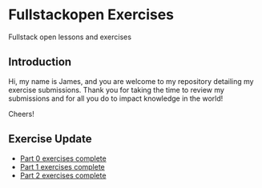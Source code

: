 # Fullstackopen Exercises

Fullstack open lessons and exercises

## Introduction

Hi, my name is James, and you are welcome to my repository detailing my exercise submissions.
Thank you for taking the time to review my submissions and for all you do to impact knowledge in the world!

Cheers!

## Exercise Update

- [Part 0 exercises complete](./part0/)
- [Part 1 exercises complete](./part1/)
- [Part 2 exercises complete](./part2/)
